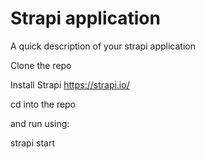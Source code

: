 # Strapi application

A quick description of your strapi application

Clone the repo

Install Strapi https://strapi.io/

cd into the repo

and run using:

strapi start

